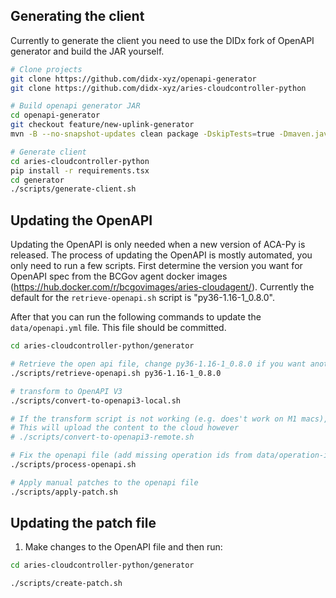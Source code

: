 ## Generating the client

Currently to generate the client you need to use the DIDx fork of OpenAPI generator and build the JAR yourself.

```sh
# Clone projects
git clone https://github.com/didx-xyz/openapi-generator
git clone https://github.com/didx-xyz/aries-cloudcontroller-python

# Build openapi generator JAR
cd openapi-generator
git checkout feature/new-uplink-generator
mvn -B --no-snapshot-updates clean package -DskipTests=true -Dmaven.javadoc.skip=true -Djacoco.skip=true

# Generate client
cd aries-cloudcontroller-python
pip install -r requirements.tsx
cd generator
./scripts/generate-client.sh
```

## Updating the OpenAPI

Updating the OpenAPI is only needed when a new version of ACA-Py is released. The process of updating the OpenAPI is mostly automated, you only need to run a few scripts. First determine the version you want for OpenAPI spec from the BCGov agent docker images (https://hub.docker.com/r/bcgovimages/aries-cloudagent/). Currently the default for the `retrieve-openapi.sh` script is "py36-1.16-1_0.8.0".

After that you can run the following commands to update the `data/openapi.yml` file. This file should be committed.

```sh
cd aries-cloudcontroller-python/generator

# Retrieve the open api file, change py36-1.16-1_0.8.0 if you want another version
./scripts/retrieve-openapi.sh py36-1.16-1_0.8.0

# transform to OpenAPI V3
./scripts/convert-to-openapi3-local.sh

# If the transform script is not working (e.g. does't work on M1 macs), you can also use an online converter
# This will upload the content to the cloud however
# ./scripts/convert-to-openapi3-remote.sh

# Fix the openapi file (add missing operation ids from data/operation-id-map.yml)
./scripts/process-openapi.sh

# Apply manual patches to the openapi file
./scripts/apply-patch.sh
```

## Updating the patch file

1. Make changes to the OpenAPI file and then run:

```sh
cd aries-cloudcontroller-python/generator

./scripts/create-patch.sh
```
